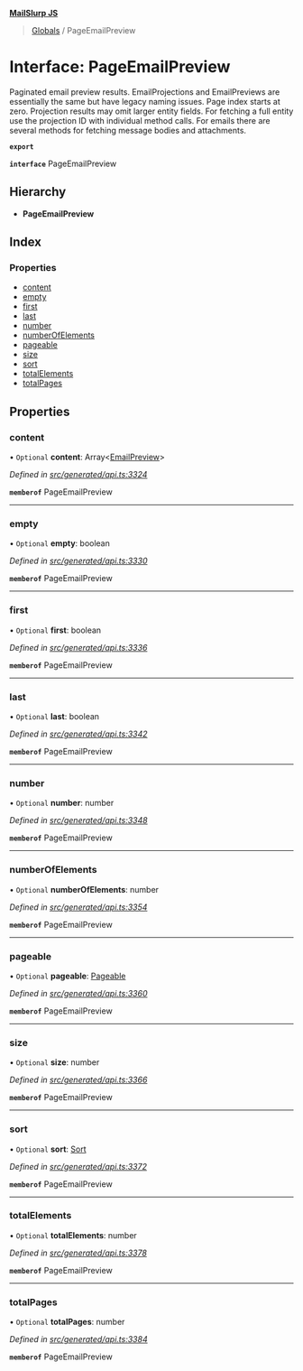 **[MailSlurp JS](../README.md)**

> [Globals](../README.md) / PageEmailPreview

# Interface: PageEmailPreview

Paginated email preview results. EmailProjections and EmailPreviews are essentially the same but have legacy naming issues. Page index starts at zero. Projection results may omit larger entity fields. For fetching a full entity use the projection ID with individual method calls. For emails there are several methods for fetching message bodies and attachments.

**`export`** 

**`interface`** PageEmailPreview

## Hierarchy

* **PageEmailPreview**

## Index

### Properties

* [content](pageemailpreview.md#content)
* [empty](pageemailpreview.md#empty)
* [first](pageemailpreview.md#first)
* [last](pageemailpreview.md#last)
* [number](pageemailpreview.md#number)
* [numberOfElements](pageemailpreview.md#numberofelements)
* [pageable](pageemailpreview.md#pageable)
* [size](pageemailpreview.md#size)
* [sort](pageemailpreview.md#sort)
* [totalElements](pageemailpreview.md#totalelements)
* [totalPages](pageemailpreview.md#totalpages)

## Properties

### content

• `Optional` **content**: Array\<[EmailPreview](emailpreview.md)>

*Defined in [src/generated/api.ts:3324](https://github.com/mailslurp/mailslurp-client/blob/eace919/src/generated/api.ts#L3324)*

**`memberof`** PageEmailPreview

___

### empty

• `Optional` **empty**: boolean

*Defined in [src/generated/api.ts:3330](https://github.com/mailslurp/mailslurp-client/blob/eace919/src/generated/api.ts#L3330)*

**`memberof`** PageEmailPreview

___

### first

• `Optional` **first**: boolean

*Defined in [src/generated/api.ts:3336](https://github.com/mailslurp/mailslurp-client/blob/eace919/src/generated/api.ts#L3336)*

**`memberof`** PageEmailPreview

___

### last

• `Optional` **last**: boolean

*Defined in [src/generated/api.ts:3342](https://github.com/mailslurp/mailslurp-client/blob/eace919/src/generated/api.ts#L3342)*

**`memberof`** PageEmailPreview

___

### number

• `Optional` **number**: number

*Defined in [src/generated/api.ts:3348](https://github.com/mailslurp/mailslurp-client/blob/eace919/src/generated/api.ts#L3348)*

**`memberof`** PageEmailPreview

___

### numberOfElements

• `Optional` **numberOfElements**: number

*Defined in [src/generated/api.ts:3354](https://github.com/mailslurp/mailslurp-client/blob/eace919/src/generated/api.ts#L3354)*

**`memberof`** PageEmailPreview

___

### pageable

• `Optional` **pageable**: [Pageable](pageable.md)

*Defined in [src/generated/api.ts:3360](https://github.com/mailslurp/mailslurp-client/blob/eace919/src/generated/api.ts#L3360)*

**`memberof`** PageEmailPreview

___

### size

• `Optional` **size**: number

*Defined in [src/generated/api.ts:3366](https://github.com/mailslurp/mailslurp-client/blob/eace919/src/generated/api.ts#L3366)*

**`memberof`** PageEmailPreview

___

### sort

• `Optional` **sort**: [Sort](sort.md)

*Defined in [src/generated/api.ts:3372](https://github.com/mailslurp/mailslurp-client/blob/eace919/src/generated/api.ts#L3372)*

**`memberof`** PageEmailPreview

___

### totalElements

• `Optional` **totalElements**: number

*Defined in [src/generated/api.ts:3378](https://github.com/mailslurp/mailslurp-client/blob/eace919/src/generated/api.ts#L3378)*

**`memberof`** PageEmailPreview

___

### totalPages

• `Optional` **totalPages**: number

*Defined in [src/generated/api.ts:3384](https://github.com/mailslurp/mailslurp-client/blob/eace919/src/generated/api.ts#L3384)*

**`memberof`** PageEmailPreview
